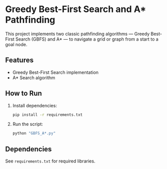 # Greedy Best-First Search and A* Pathfinding

This project implements two classic pathfinding algorithms — Greedy Best-First Search (GBFS) and A* — to navigate a grid or graph from a start to a goal node.

## Features
- Greedy Best-First Search implementation
- A* Search algorithm

## How to Run

1. Install dependencies:
   ```bash
   pip install -r requirements.txt
   ```

2. Run the script:
   ```bash
   python "GBFS_A*.py"
   ```

## Dependencies

See `requirements.txt` for required libraries.
